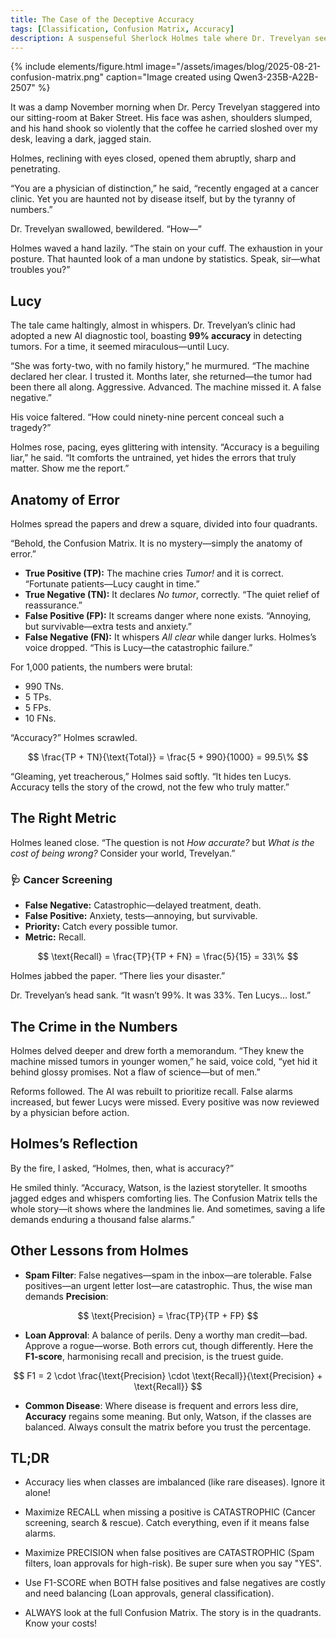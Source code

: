 ```yaml
---
title: The Case of the Deceptive Accuracy
tags: [Classification, Confusion Matrix, Accuracy]
description: A suspenseful Sherlock Holmes tale where Dr. Trevelyan seeks Holmes’s help after an AI cancer screening tool fails, revealing the deadly consequences hidden behind ‘99% accuracy’ and the crucial truths of the Confusion Matrix.
---
```


{% include elements/figure.html image="/assets/images/blog/2025-08-21-confusion-matrix.png" caption="Image created using Qwen3-235B-A22B-2507" %}

It was a damp November morning when Dr. Percy Trevelyan staggered into our sitting-room at Baker Street. His face was ashen, shoulders slumped, and his hand shook so violently that the coffee he carried sloshed over my desk, leaving a dark, jagged stain.

Holmes, reclining with eyes closed, opened them abruptly, sharp and penetrating.

“You are a physician of distinction,” he said, “recently engaged at a cancer clinic. Yet you are haunted not by disease itself, but by the tyranny of numbers.”

Dr. Trevelyan swallowed, bewildered. “How—”

Holmes waved a hand lazily. “The stain on your cuff. The exhaustion in your posture. That haunted look of a man undone by statistics. Speak, sir—what troubles you?”


## Lucy  

The tale came haltingly, almost in whispers. Dr. Trevelyan’s clinic had adopted a new AI diagnostic tool, boasting **99% accuracy** in detecting tumors. For a time, it seemed miraculous—until Lucy.

“She was forty-two, with no family history,” he murmured. “The machine declared her clear. I trusted it. Months later, she returned—the tumor had been there all along. Aggressive. Advanced. The machine missed it. A false negative.”

His voice faltered. “How could ninety-nine percent conceal such a tragedy?”

Holmes rose, pacing, eyes glittering with intensity.
“Accuracy is a beguiling liar,” he said. “It comforts the untrained, yet hides the errors that truly matter. Show me the report.”


## Anatomy of Error 

Holmes spread the papers and drew a square, divided into four quadrants.

“Behold, the Confusion Matrix. It is no mystery—simply the anatomy of error.” 

- **True Positive (TP):** The machine cries *Tumor!* and it is correct. “Fortunate patients—Lucy caught in time.”  
- **True Negative (TN):** It declares *No tumor*, correctly. “The quiet relief of reassurance.”  
- **False Positive (FP):** It screams danger where none exists. “Annoying, but survivable—extra tests and anxiety.”  
- **False Negative (FN):** It whispers *All clear* while danger lurks. Holmes’s voice dropped. “This is Lucy—the catastrophic failure.”  

For 1,000 patients, the numbers were brutal:  

- 990 TNs.  
- 5 TPs.  
- 5 FPs.  
- 10 FNs.  

“Accuracy?” Holmes scrawled.  

$$
\frac{TP + TN}{\text{Total}} = \frac{5 + 990}{1000} = 99.5\%
$$

“Gleaming, yet treacherous,” Holmes said softly. “It hides ten Lucys. Accuracy tells the story of the crowd, not the few who truly matter.”   


## The Right Metric 

Holmes leaned close. “The question is not *How accurate?* but *What is the cost of being wrong?* Consider your world, Trevelyan.” 

### 🩺 Cancer Screening
- **False Negative:** Catastrophic—delayed treatment, death.  
- **False Positive:** Anxiety, tests—annoying, but survivable.  
- **Priority:** Catch every possible tumor.  
- **Metric:** Recall.  

$$
\text{Recall} = \frac{TP}{TP + FN} = \frac{5}{15} = 33\%
$$

Holmes jabbed the paper. “There lies your disaster.”

Dr. Trevelyan’s head sank. “It wasn’t 99%. It was 33%. Ten Lucys… lost.”


## The Crime in the Numbers  

Holmes delved deeper and drew forth a memorandum.
“They knew the machine missed tumors in younger women,” he said, voice cold, “yet hid it behind glossy promises. Not a flaw of science—but of men.”

Reforms followed. The AI was rebuilt to prioritize recall. False alarms increased, but fewer Lucys were missed. Every positive was now reviewed by a physician before action.   


## Holmes’s Reflection

By the fire, I asked, “Holmes, then, what is accuracy?”

He smiled thinly.
“Accuracy, Watson, is the laziest storyteller. It smooths jagged edges and whispers comforting lies. The Confusion Matrix tells the whole story—it shows where the landmines lie. And sometimes, saving a life demands enduring a thousand false alarms.” 


## Other Lessons from Holmes

- **Spam Filter**: False negatives—spam in the inbox—are tolerable. False positives—an urgent letter lost—are catastrophic. Thus, the wise man demands **Precision**:

$$
\text{Precision} = \frac{TP}{TP + FP}
$$


- **Loan Approval**: A balance of perils. Deny a worthy man credit—bad. Approve a rogue—worse. Both errors cut, though differently. Here the **F1-score**, harmonising recall and precision, is the truest guide.

$$
F1 = 2 \cdot \frac{\text{Precision} \cdot \text{Recall}}{\text{Precision} + \text{Recall}}
$$

 
- **Common Disease**: Where disease is frequent and errors less dire, **Accuracy** regains some meaning. But only, Watson, if the classes are balanced. Always consult the matrix before you trust the percentage.


## TL;DR

- Accuracy lies when classes are imbalanced (like rare diseases). Ignore it alone!

- Maximize RECALL when missing a positive is CATASTROPHIC (Cancer screening, search & rescue). Catch everything, even if it means false alarms.

- Maximize PRECISION when false positives are CATASTROPHIC (Spam filters, loan approvals for high-risk). Be super sure when you say "YES".

- Use F1-SCORE when BOTH false positives and false negatives are costly and need balancing (Loan approvals, general classification).

- ALWAYS look at the full Confusion Matrix. The story is in the quadrants. Know your costs!